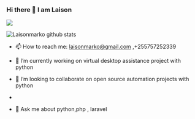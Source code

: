 ### Hi there 👋 I am Laison

![](https://komarev.com/ghpvc/?username=laisonamarko)


![Laisonmarko github stats](https://github-readme-stats.vercel.app/api?username=laisonmarko&count_private=true&show_icons=true)

- 📫 How to reach me: laisonmarko@gmail.com   ,+255757252339

- 🔭 I’m currently working on virtual desktop assistance project with python

- 👯 I’m looking to collaborate on open source automation projects with python 
-
- 💬 Ask me about python,php , laravel 


